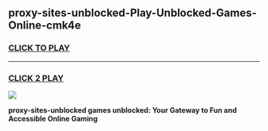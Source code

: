 
## proxy-sites-unblocked-Play-Unblocked-Games-Online-cmk4e
<h3>
<a href="https://premium76.site?title=proxy-sites-unblocked&ref=25A">CLICK TO PLAY</a></h3>
<hr>

<h3>
<a href="https://premium76.site?title=proxy-sites-unblocked&ref=25A">CLICK 2 PLAY</a>
  
</h3>

<a href="https://premium76.site?title=proxy-sites-unblocked&ref=25A"><img src="https://clearcache.store/games.png"></a>


**proxy-sites-unblocked games unblocked: Your Gateway to Fun and Accessible Online Gaming**
